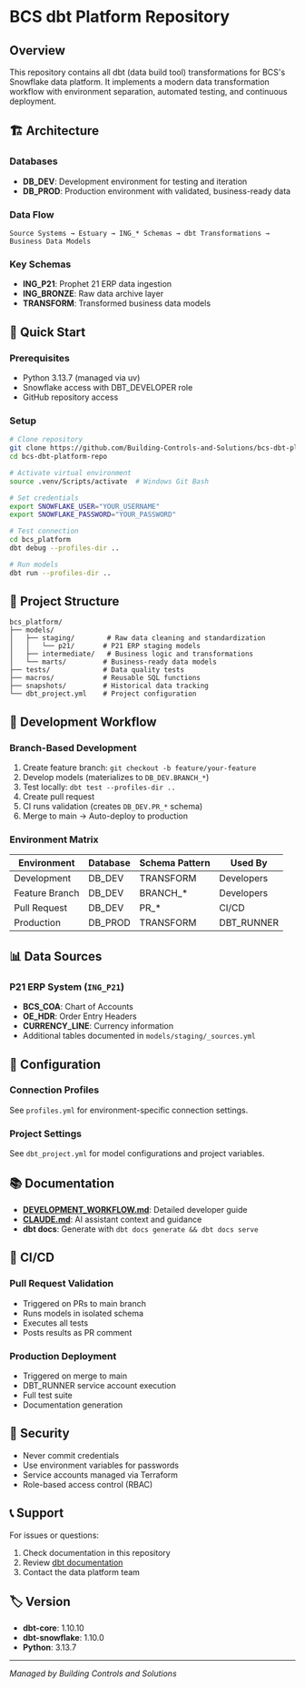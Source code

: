# BCS dbt Platform Repository

## Overview
This repository contains all dbt (data build tool) transformations for BCS's Snowflake data platform. It implements a modern data transformation workflow with environment separation, automated testing, and continuous deployment.

## 🏗️ Architecture

### Databases
- **DB_DEV**: Development environment for testing and iteration
- **DB_PROD**: Production environment with validated, business-ready data

### Data Flow
```
Source Systems → Estuary → ING_* Schemas → dbt Transformations → Business Data Models
```

### Key Schemas
- **ING_P21**: Prophet 21 ERP data ingestion
- **ING_BRONZE**: Raw data archive layer
- **TRANSFORM**: Transformed business data models

## 🚀 Quick Start

### Prerequisites
- Python 3.13.7 (managed via uv)
- Snowflake access with DBT_DEVELOPER role
- GitHub repository access

### Setup
```bash
# Clone repository
git clone https://github.com/Building-Controls-and-Solutions/bcs-dbt-platform-repo.git
cd bcs-dbt-platform-repo

# Activate virtual environment
source .venv/Scripts/activate  # Windows Git Bash

# Set credentials
export SNOWFLAKE_USER="YOUR_USERNAME"
export SNOWFLAKE_PASSWORD="YOUR_PASSWORD"

# Test connection
cd bcs_platform
dbt debug --profiles-dir ..

# Run models
dbt run --profiles-dir ..
```

## 📁 Project Structure
```
bcs_platform/
├── models/
│   ├── staging/        # Raw data cleaning and standardization
│   │   └── p21/       # P21 ERP staging models
│   ├── intermediate/   # Business logic and transformations
│   └── marts/         # Business-ready data models
├── tests/             # Data quality tests
├── macros/            # Reusable SQL functions
├── snapshots/         # Historical data tracking
└── dbt_project.yml    # Project configuration
```

## 🔄 Development Workflow

### Branch-Based Development
1. Create feature branch: `git checkout -b feature/your-feature`
2. Develop models (materializes to `DB_DEV.BRANCH_*`)
3. Test locally: `dbt test --profiles-dir ..`
4. Create pull request
5. CI runs validation (creates `DB_DEV.PR_*` schema)
6. Merge to main → Auto-deploy to production

### Environment Matrix
| Environment | Database | Schema Pattern | Used By |
|------------|----------|---------------|---------|
| Development | DB_DEV | TRANSFORM | Developers |
| Feature Branch | DB_DEV | BRANCH_* | Developers |
| Pull Request | DB_DEV | PR_* | CI/CD |
| Production | DB_PROD | TRANSFORM | DBT_RUNNER |

## 📊 Data Sources

### P21 ERP System (`ING_P21`)
- **BCS_COA**: Chart of Accounts
- **OE_HDR**: Order Entry Headers
- **CURRENCY_LINE**: Currency information
- Additional tables documented in `models/staging/_sources.yml`

## 🔧 Configuration

### Connection Profiles
See `profiles.yml` for environment-specific connection settings.

### Project Settings
See `dbt_project.yml` for model configurations and project variables.

## 📚 Documentation

- **[DEVELOPMENT_WORKFLOW.md](DEVELOPMENT_WORKFLOW.md)**: Detailed developer guide
- **[CLAUDE.md](CLAUDE.md)**: AI assistant context and guidance
- **dbt docs**: Generate with `dbt docs generate && dbt docs serve`

## 🤖 CI/CD

### Pull Request Validation
- Triggered on PRs to main branch
- Runs models in isolated schema
- Executes all tests
- Posts results as PR comment

### Production Deployment
- Triggered on merge to main
- DBT_RUNNER service account execution
- Full test suite
- Documentation generation

## 🔐 Security

- Never commit credentials
- Use environment variables for passwords
- Service accounts managed via Terraform
- Role-based access control (RBAC)

## 📞 Support

For issues or questions:
1. Check documentation in this repository
2. Review [dbt documentation](https://docs.getdbt.com/)
3. Contact the data platform team

## 🏷️ Version
- **dbt-core**: 1.10.10
- **dbt-snowflake**: 1.10.0
- **Python**: 3.13.7

---
*Managed by Building Controls and Solutions*